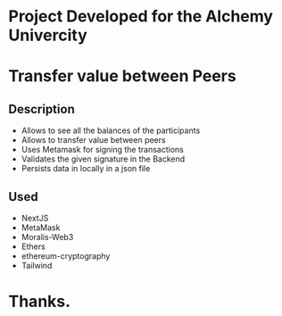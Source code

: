 # Project Developed for the Alchemy Univercity

# Transfer value between Peers

## Description

- Allows to see all the balances of the participants
- Allows to transfer value between peers
- Uses Metamask for signing the transactions
- Validates the given signature in the Backend
- Persists data in locally in a json file

## Used

- NextJS
- MetaMask
- Moralis-Web3
- Ethers
- ethereum-cryptography
- Tailwind

# Thanks.
